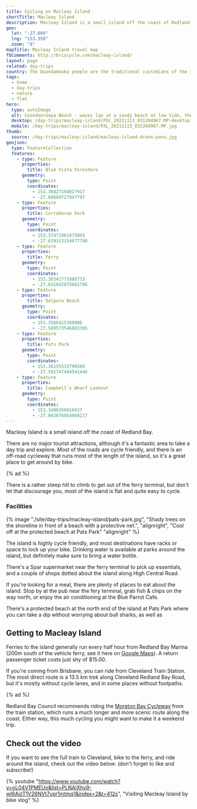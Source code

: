 ```yaml
---
title: Cycling on Macleay Island
shortTitle: Macleay Island
description: Macleay Island is a small island off the coast of Redland Bay.
geo:
  lat: "-27.604"
  lng: "153.358"
  zoom: "8"
mapTitle: Macleay Island travel map
fbComments: http://briscycle.com/macleay-island/
layout: page
related: day-trips
country: The Quandamooka people are the traditional custodians of the islands of we now call Moreton Bay.
tags:
  - home
  - day-trips
  - nature
  - flat
hero:
  type: autoImage
  alt: Coondooroopa Beach - waves lap at a sandy beach at low tide, there are beach shacks on the shore and trees stretching in the distance. Nobody is around.
  desktop: /day-trips/macleay-island/PXL_20211113_031204967.MP-desktop.png
  mobile: /day-trips/macleay-island/PXL_20211113_031204967.MP.jpg
thumb:
  source: /day-trips/macleay-island/macleay-island-drone-pano.jpg
geojson:
  type: FeatureCollection
  features:
    - type: Feature
      properties:
        title: Blue Vista Foreshore
      geometry:
        type: Point
        coordinates:
          - 153.36827158927917
          - -27.60689727947797
    - type: Feature
      properties:
        title: Corroboree Park
      geometry:
        type: Point
        coordinates:
          - 153.37471961975095
          - -27.619313154677798
    - type: Feature
      properties:
        title: Ferry
      geometry:
        type: Point
        coordinates:
          - 153.36541771888733
          - -27.631642075681796
    - type: Feature
      properties:
        title: Dalpura Beach
      geometry:
        type: Point
        coordinates:
          - 153.3566415309906
          - -27.589573546893305
    - type: Feature
      properties:
        title: Pats Park
      geometry:
        type: Point
        coordinates:
          - 153.36155533790588
          - -27.581747494541446
    - type: Feature
      properties:
        title: Campbell's Wharf Lookout
      geometry:
        type: Point
        coordinates:
          - 153.3496356010437
          - -27.602076954868217
---
```


Macleay Island is a small island off the coast of Redland Bay.

There are no major tourist attractions, although it's a fantastic area to take a day trip and explore. Most of the roads are cycle friendly, and there is an off-road cycleway that runs most of the length of the island, so it's a great place to get around by bike.

{% ad %}

There is a rather steep hill to climb to get out of the ferry terminal, but don't let that discourage you, most of the island is flat and quite easy to cycle.

### Facilities

{% image "./site/day-trips/macleay-island/pats-park.jpg", "Shady trees on the shoreline in front of a beach with a protective net.", "alignright", "Cool off at the protected beach at Pats Park" "alignright" %}

The island is highly cycle friendly, and most destinations have racks or space to lock up your bike. Drinking water is available at parks around the island, but definitely make sure to bring a water bottle.

There's a Spar supermarket near the ferry terminal to pick up essentials, and a couple of shops dotted about the island along High Central Road.

If you're looking for a meal, there are plenty of places to eat about the island. Stop by at the pub near the fery terminal, grab fish & chips on the way north, or enjoy the air conditioning at the Blue Parrot Cafe.

There's a protected beach at the north end of the island at Pats Park where you can take a dip without worrying about bull sharks, as well as

## Getting to Macleay Island

Ferries to the island generally run every half hour from Redland Bay Marina (200m south of the vehicle ferry, see it here on [Google Maps](https://www.google.com/maps/place/Redland+Bay+Marina/@-27.6173227,153.3107938,17z)). A return passenger ticket costs just shy of $15.00.

If you're coming from Brisbane, you can ride from Cleveland Train Station. The most direct route is a 13.5 km trek along Cleveland Redland Bay Road, but it's mostly without cycle lanes, and in some places without footpaths.

{% ad %}

Redland Bay Council recommends riding the [Moreton Bay Cycleway](/moreton-bay) from the train station, which runs a much longer and more scenic route along the coast. Either way, this much cycling you might want to make it a weekend trip.

## Check out the video

If you want to see the full train to Cleveland, bike to the ferry, and ride around the island, check out the video below: (don't forget to like and subscribe!)

{% youtube "https://www.youtube.com/watch?v=oL04V1PMEUo&list=PLNAiXhy9-wI6AizT1V26NVt7vpr1mtmq1&index=2&t=412s", "Visiting Macleay Island by bike vlog" %}
